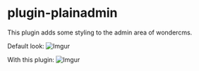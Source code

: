 # plugin-plainadmin

This plugin adds some styling to the admin area of wondercms.

Default look:
![Imgur](https://i.imgur.com/m0bFUCA.jpg)

With this plugin:
![Imgur](https://i.imgur.com/fgDcN7J.jpg)

